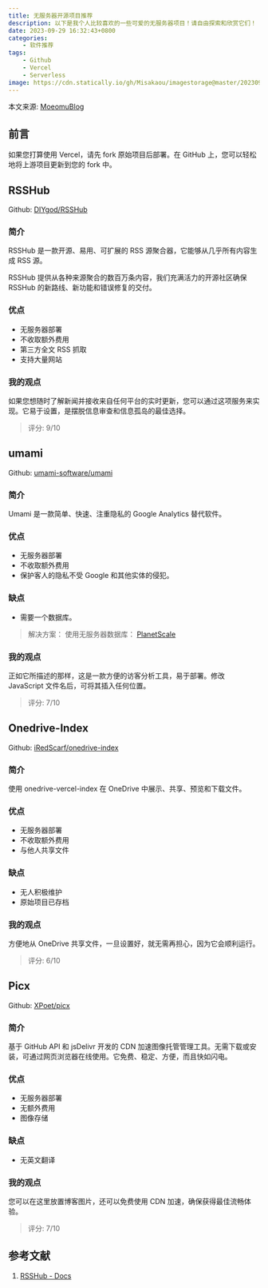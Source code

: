 ```yaml
---
title: 无服务器开源项目推荐
description: 以下是我个人比较喜欢的一些可爱的无服务器项目！请自由探索和欣赏它们！
date: 2023-09-29 16:32:43+0800
categories:
    - 软件推荐
tags:
    - Github
    - Vercel
    - Serverless
image: https://cdn.statically.io/gh/Misakaou/imagestorage@master/20230929/webpageheadimageServerless_92298688.751yj4pxk328.webp
---
```


本文来源: [MoeomuBlog](/zh-cn/posts/无服务器开源项目推荐/)

## 前言

如果您打算使用 Vercel，请先 fork 原始项目后部署。在 GitHub 上，您可以轻松地将上游项目更新到您的 fork 中。

## RSSHub

Github: [DIYgod/RSSHub](https://github.com/DIYgod/RSSHub)

### 简介

RSSHub 是一款开源、易用、可扩展的 RSS 源聚合器，它能够从几乎所有内容生成 RSS 源。

RSSHub 提供从各种来源聚合的数百万条内容，我们充满活力的开源社区确保 RSSHub 的新路线、新功能和错误修复的交付。

### 优点

- 无服务器部署
- 不收取额外费用
- 第三方全文 RSS 抓取
- 支持大量网站

### 我的观点

如果您想随时了解新闻并接收来自任何平台的实时更新，您可以通过这项服务来实现。它易于设置，是摆脱信息审查和信息孤岛的最佳选择。

> 评分: 9/10

## umami

Github: [umami-software/umami](https://github.com/umami-software/umami)

### 简介

Umami 是一款简单、快速、注重隐私的 Google Analytics 替代软件。

### 优点

- 无服务器部署
- 不收取额外费用
- 保护客人的隐私不受 Google 和其他实体的侵犯。

### 缺点

- 需要一个数据库。

> 解决方案： 使用无服务器数据库： [PlanetScale](https://planetscale.com/)

### 我的观点

正如它所描述的那样，这是一款方便的访客分析工具，易于部署。修改 JavaScript 文件名后，可将其插入任何位置。

> 评分: 7/10

## Onedrive-Index

Github: [iRedScarf/onedrive-index](https://github.com/iRedScarf/onedrive-index)

### 简介

使用 onedrive-vercel-index 在 OneDrive 中展示、共享、预览和下载文件。

### 优点

- 无服务器部署
- 不收取额外费用
- 与他人共享文件

### 缺点

- 无人积极维护
- 原始项目已存档

### 我的观点

方便地从 OneDrive 共享文件，一旦设置好，就无需再担心，因为它会顺利运行。

> 评分: 6/10

## Picx

Github: [XPoet/picx](https://github.com/Moeomu/picx)

### 简介

基于 GitHub API 和 jsDelivr 开发的 CDN 加速图像托管管理工具。无需下载或安装，可通过网页浏览器在线使用。它免费、稳定、方便，而且快如闪电。

### 优点

- 无服务器部署
- 无额外费用
- 图像存储

### 缺点

- 无英文翻译

### 我的观点

您可以在这里放置博客图片，还可以免费使用 CDN 加速，确保获得最佳流畅体验。

> 评分: 7/10

## 参考文献

1. [RSSHub - Docs](https://docs.rsshub.app/)
